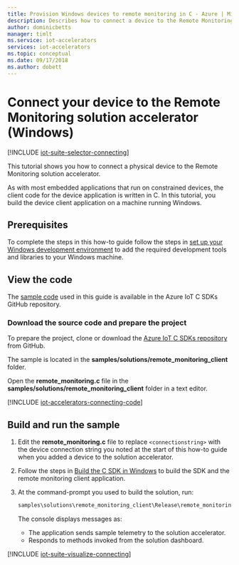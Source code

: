 ```yaml
---
title: Provision Windows devices to remote monitoring in C - Azure | Microsoft Docs
description: Describes how to connect a device to the Remote Monitoring solution accelerator using an application written in C running on Windows.
author: dominicbetts
manager: timlt
ms.service: iot-accelerators
services: iot-accelerators
ms.topic: conceptual
ms.date: 09/17/2018
ms.author: dobett
---
```


# Connect your device to the Remote Monitoring solution accelerator (Windows)

[!INCLUDE [iot-suite-selector-connecting](../../includes/iot-suite-selector-connecting.md)]

This tutorial shows you how to connect a physical device to the Remote Monitoring solution accelerator.

As with most embedded applications that run on constrained devices, the client code for the device application is written in C. In this tutorial, you build the device client application on a machine running Windows.

## Prerequisites

To complete the steps in this how-to guide follow the steps in [set up your Windows development environment](https://github.com/Azure/azure-iot-sdk-c/blob/master/doc/devbox_setup.md#set-up-a-windows-development-environment) to add the required development tools and libraries to your Windows machine.

## View the code

The [sample code](https://github.com/Azure/azure-iot-sdk-c/tree/master/samples/solutions/remote_monitoring_client) used in this guide is available in the Azure IoT C SDKs GitHub repository.

### Download the source code and prepare the project

To prepare the project, clone or download the [Azure IoT C SDKs repository](https://github.com/Azure/azure-iot-sdk-c) from GitHub.

The sample is located in the **samples/solutions/remote_monitoring_client** folder.

Open the **remote_monitoring.c** file in the **samples/solutions/remote_monitoring_client** folder in a text editor.

[!INCLUDE [iot-accelerators-connecting-code](../../includes/iot-accelerators-connecting-code.md)]

## Build and run the sample

1. Edit the **remote_monitoring.c** file to replace `<connectionstring>` with the device connection string you noted at the start of this how-to guide when you added a device to the solution accelerator.

1. Follow the steps in [Build the C SDK in Windows](https://github.com/Azure/azure-iot-sdk-c/blob/master/doc/devbox_setup.md#build-the-c-sdk-in-windows) to build the SDK and the remote monitoring client application.

1. At the command-prompt you used to build the solution, run:

    ```cmd
    samples\solutions\remote_monitoring_client\Release\remote_monitoring_client.exe
    ```

    The console displays messages as:

    - The application sends sample telemetry to the solution accelerator.
    - Responds to methods invoked from the solution dashboard.

[!INCLUDE [iot-suite-visualize-connecting](../../includes/iot-suite-visualize-connecting.md)]
